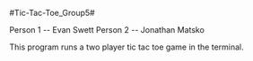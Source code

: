 #Tic-Tac-Toe_Group5#

Person 1 -- Evan Swett
Person 2 -- Jonathan Matsko

This program runs a two player tic tac toe game in the terminal.